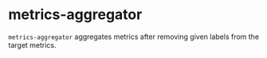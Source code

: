 # metrics-aggregator

`metrics-aggregator` aggregates metrics after removing given labels from the target metrics.
